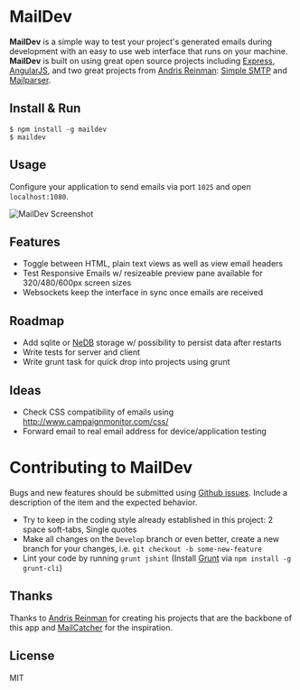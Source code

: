 # MailDev

**MailDev** is a simple way to test your project's generated emails during development with an easy to use web interface that runs on your machine.  **MailDev** is built on using great open source projects including [Express](http://expressjs.com), [AngularJS](http://angularjs.org/), and two great projects from [Andris Reinman](https://github.com/andris9): [Simple SMTP](https://github.com/andris9/simplesmtp) and [Mailparser](https://github.com/andris9/mailparser).

## Install & Run
	
	$ npm install -g maildev
	$ maildev

## Usage

Configure your application to send emails via port `1025` and open `localhost:1080`.

![MailDev Screenshot](https://dl.dropboxusercontent.com/u/50627698/maildev-04-12-13.png)

## Features

* Toggle between HTML, plain text views as well as view email headers
* Test Responsive Emails w/ resizeable preview pane available for 320/480/600px screen sizes
* Websockets keep the interface in sync once emails are received

## Roadmap

* Add sqlite or [NeDB](https://github.com/louischatriot/nedb) storage w/ possibility to persist data after restarts
* Write tests for server and client
* Write grunt task for quick drop into projects using grunt

## Ideas
* Check CSS compatibility of emails using http://www.campaignmonitor.com/css/
* Forward email to real email address for device/application testing

# Contributing to MailDev

Bugs and new features should be submitted using [Github issues](https://github.com/djfarrelly/MailDev/issues/new). Include a description of the item and the expected behavior.

* Try to keep in the coding style already established in this project: 2 space soft-tabs, Single quotes
* Make all changes on the `Develop` branch or even better, create a new branch for your changes, i.e. `git checkout -b some-new-feature`
* Lint your code by running `grunt jshint` (Install [Grunt](http://www.gruntjs.com) via `npm install -g grunt-cli`)

## Thanks

Thanks to [Andris Reinman](https://github.com/andris9) for creating his projects that are the backbone of this app and [MailCatcher](http://mailcatcher.me/) for the inspiration.

## License

MIT